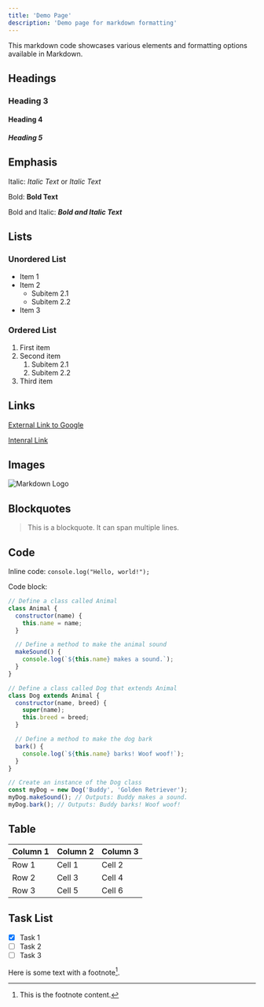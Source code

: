 ```yaml
---
title: 'Demo Page'
description: 'Demo page for markdown formatting'
---
```


This markdown code showcases various elements and formatting options available in Markdown.

## Headings

### Heading 3

#### Heading 4

##### Heading 5

## Emphasis

Italic: _Italic Text_ or _Italic Text_

Bold: **Bold Text**

Bold and Italic: **_Bold and Italic Text_**

## Lists

### Unordered List

- Item 1
- Item 2
  - Subitem 2.1
  - Subitem 2.2
- Item 3

### Ordered List

1. First item
2. Second item
   1. Subitem 2.1
   2. Subitem 2.2
3. Third item

## Links

[External Link to Google](https://www.google.com)

[Intenral Link](/introduction/home)

## Images

![Markdown Logo](https://upload.wikimedia.org/wikipedia/commons/4/48/Markdown-mark.svg)

## Blockquotes

> This is a blockquote.
> It can span multiple lines.

## Code

Inline code: `console.log("Hello, world!");`

Code block:

```js {8,16,28} [file.js]
// Define a class called Animal
class Animal {
  constructor(name) {
    this.name = name;
  }

  // Define a method to make the animal sound
  makeSound() {
    console.log(`${this.name} makes a sound.`);
  }
}

// Define a class called Dog that extends Animal
class Dog extends Animal {
  constructor(name, breed) {
    super(name);
    this.breed = breed;
  }

  // Define a method to make the dog bark
  bark() {
    console.log(`${this.name} barks! Woof woof!`);
  }
}

// Create an instance of the Dog class
const myDog = new Dog('Buddy', 'Golden Retriever');
myDog.makeSound(); // Outputs: Buddy makes a sound.
myDog.bark(); // Outputs: Buddy barks! Woof woof!
```

## Table

| Column 1 | Column 2 | Column 3 |
| -------- | -------- | -------- |
| Row 1    | Cell 1   | Cell 2   |
| Row 2    | Cell 3   | Cell 4   |
| Row 3    | Cell 5   | Cell 6   |

## Task List

- [x] Task 1
- [ ] Task 2
- [ ] Task 3

Here is some text with a footnote[^1].

[^1]: This is the footnote content.
